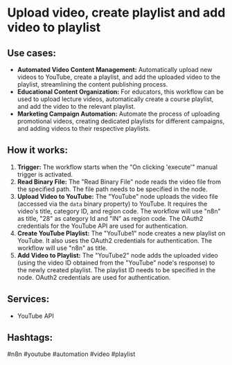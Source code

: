 # Upload video, create playlist and add video to playlist

## Use cases:

- **Automated Video Content Management:** Automatically upload new videos to YouTube, create a playlist, and add the uploaded video to the playlist, streamlining the content publishing process.
- **Educational Content Organization:** For educators, this workflow can be used to upload lecture videos, automatically create a course playlist, and add the video to the relevant playlist.
- **Marketing Campaign Automation:** Automate the process of uploading promotional videos, creating dedicated playlists for different campaigns, and adding videos to their respective playlists.

## How it works:

1.  **Trigger:** The workflow starts when the "On clicking 'execute'" manual trigger is activated.
2.  **Read Binary File:** The "Read Binary File" node reads the video file from the specified path.  The file path needs to be specified in the node.
3.  **Upload Video to YouTube:** The "YouTube" node uploads the video file (accessed via the `data` binary property) to YouTube. It requires the video's title, category ID, and region code.  The workflow will use "n8n" as title, "28" as category Id and "IN" as region code. The OAuth2 credentials for the YouTube API are used for authentication.
4.  **Create YouTube Playlist:** The "YouTube1" node creates a new playlist on YouTube. It also uses the OAuth2 credentials for authentication.  The workflow will use "n8n" as title.
5.  **Add Video to Playlist:** The "YouTube2" node adds the uploaded video (using the video ID obtained from the "YouTube" node's response) to the newly created playlist. The playlist ID needs to be specified in the node. OAuth2 credentials are used for authentication.

## Services:

*   YouTube API

## Hashtags:

#n8n #youtube #automation #video #playlist
